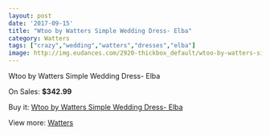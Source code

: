 ```yaml
---
layout: post
date: '2017-09-15'
title: "Wtoo by Watters Simple Wedding Dress- Elba"
category: Watters
tags: ["crazy","wedding","watters","dresses","elba"]
image: http://img.eudances.com/2920-thickbox_default/wtoo-by-watters-simple-wedding-dress-elba.jpg
---
```

Wtoo by Watters Simple Wedding Dress- Elba

On Sales: **$342.99**
<a href="https://www.eudances.com/en/watters/1013-wtoo-by-watters-simple-wedding-dress-elba.html"><amp-img layout="responsive" width="600" height="600" src="//img.eudances.com/2920-thickbox_default/wtoo-by-watters-simple-wedding-dress-elba.jpg" alt="Wtoo by Watters Simple Wedding Dress- Elba 0" /></a>
<a href="https://www.eudances.com/en/watters/1013-wtoo-by-watters-simple-wedding-dress-elba.html"><amp-img layout="responsive" width="600" height="600" src="//img.eudances.com/2921-thickbox_default/wtoo-by-watters-simple-wedding-dress-elba.jpg" alt="Wtoo by Watters Simple Wedding Dress- Elba 1" /></a>

Buy it: [Wtoo by Watters Simple Wedding Dress- Elba](https://www.eudances.com/en/watters/1013-wtoo-by-watters-simple-wedding-dress-elba.html "Wtoo by Watters Simple Wedding Dress- Elba")

View more: [Watters](https://www.eudances.com/en/12-watters "Watters")